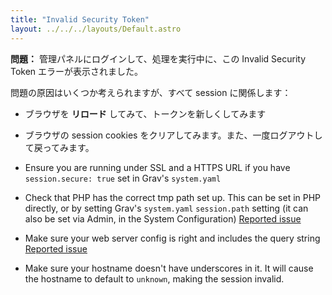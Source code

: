 ```yaml
---
title: "Invalid Security Token"
layout: ../../../layouts/Default.astro
---
```


**問題：** 管理パネルにログインして、処理を実行中に、この Invalid Security Token エラーが表示されました。

問題の原因はいくつか考えられますが、すべて session に関係します：

- ブラウザを **リロード** してみて、トークンを新しくしてみます

- ブラウザの session cookies をクリアしてみます。また、一度ログアウトして戻ってみます。

- Ensure you are running under SSL and a HTTPS URL if you have `session.secure: true` set in Grav's `system.yaml`

- Check that PHP has the correct tmp path set up. This can be set in PHP directly, or by setting Grav's `system.yaml` `session.path` setting (it can also be set via Admin, in the System Configuration) [Reported issue](https://github.com/getgrav/grav-plugin-admin/issues/958)

- Make sure your web server config is right and includes the query string [Reported issue](https://github.com/getgrav/grav-plugin-admin/issues/893)

- Make sure your hostname doesn't have underscores in it. It will cause the hostname to default to `unknown`, making the session invalid.

